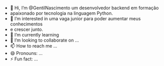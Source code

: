 - 👋 Hi, I’m @GentilNascimento um desenvolvedor backend em formação
- apaixonado por tecnologia na linguagem Python.
- 👀 I’m interested in uma vaga junior para poder aumentar meus conhecimentos
- e crescer junto.
- 🌱 I’m currently learning 
- 💞️ I’m looking to collaborate on ...
- 📫 How to reach me ...
- 😄 Pronouns: ...
- ⚡ Fun fact: ...

<!---
GentilNascimento/GentilNascimento is a ✨ special ✨ repository because its `README.md` (this file) appears on your GitHub profile.
You can click the Preview link to take a look at your changes.
--->
